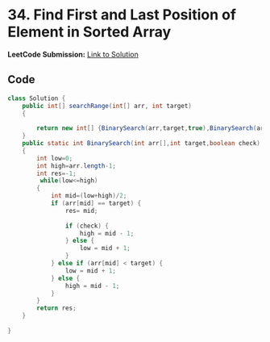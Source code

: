 # 34. Find First and Last Position of Element in Sorted Array

**LeetCode Submission:** [Link to Solution](https://leetcode.com/problems/find-first-and-last-position-of-element-in-sorted-array/submissions/1592882545)

## Code

```java
class Solution {
    public int[] searchRange(int[] arr, int target) 
    {
        
        return new int[] {BinarySearch(arr,target,true),BinarySearch(arr,target,false)};
    }
    public static int BinarySearch(int arr[],int target,boolean check)
    {
        int low=0;
        int high=arr.length-1;
        int res=-1;
         while(low<=high)
        {
            int mid=(low+high)/2;
            if (arr[mid] == target) {
                res= mid;
                
                if (check) {
                    high = mid - 1;
                } else {
                    low = mid + 1;
                }
            } else if (arr[mid] < target) {
                low = mid + 1;
            } else {
                high = mid - 1;
            }
        }
        return res;
    }
    
}